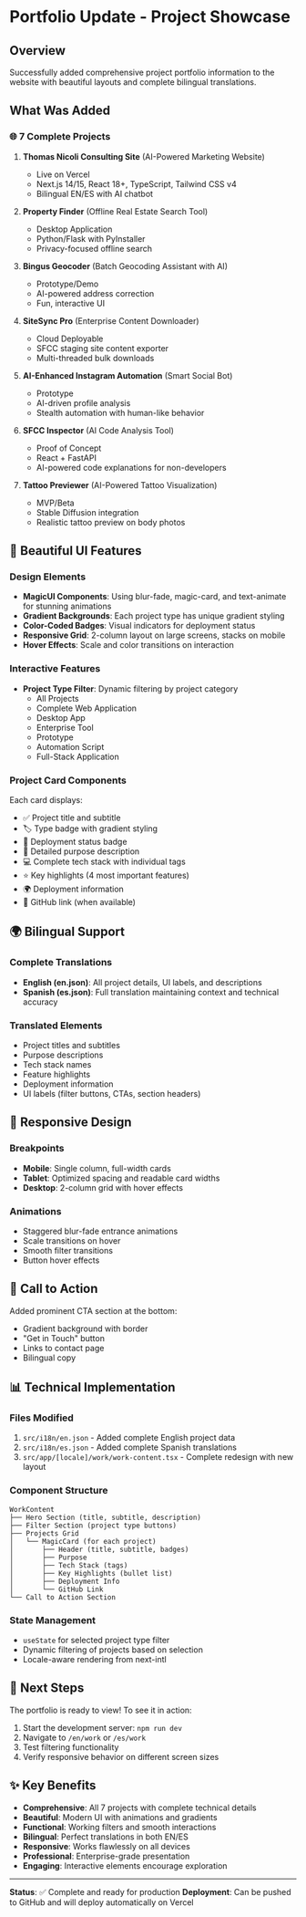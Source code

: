 # Portfolio Update - Project Showcase

## Overview
Successfully added comprehensive project portfolio information to the website with beautiful layouts and complete bilingual translations.

## What Was Added

### 🌐 7 Complete Projects

1. **Thomas Nicoli Consulting Site** (AI-Powered Marketing Website)
   - Live on Vercel
   - Next.js 14/15, React 18+, TypeScript, Tailwind CSS v4
   - Bilingual EN/ES with AI chatbot

2. **Property Finder** (Offline Real Estate Search Tool)
   - Desktop Application
   - Python/Flask with PyInstaller
   - Privacy-focused offline search

3. **Bingus Geocoder** (Batch Geocoding Assistant with AI)
   - Prototype/Demo
   - AI-powered address correction
   - Fun, interactive UI

4. **SiteSync Pro** (Enterprise Content Downloader)
   - Cloud Deployable
   - SFCC staging site content exporter
   - Multi-threaded bulk downloads

5. **AI-Enhanced Instagram Automation** (Smart Social Bot)
   - Prototype
   - AI-driven profile analysis
   - Stealth automation with human-like behavior

6. **SFCC Inspector** (AI Code Analysis Tool)
   - Proof of Concept
   - React + FastAPI
   - AI-powered code explanations for non-developers

7. **Tattoo Previewer** (AI-Powered Tattoo Visualization)
   - MVP/Beta
   - Stable Diffusion integration
   - Realistic tattoo preview on body photos

## 🎨 Beautiful UI Features

### Design Elements
- **MagicUI Components**: Using blur-fade, magic-card, and text-animate for stunning animations
- **Gradient Backgrounds**: Each project type has unique gradient styling
- **Color-Coded Badges**: Visual indicators for deployment status
- **Responsive Grid**: 2-column layout on large screens, stacks on mobile
- **Hover Effects**: Scale and color transitions on interaction

### Interactive Features
- **Project Type Filter**: Dynamic filtering by project category
  - All Projects
  - Complete Web Application
  - Desktop App
  - Enterprise Tool
  - Prototype
  - Automation Script
  - Full-Stack Application

### Project Card Components
Each card displays:
- ✅ Project title and subtitle
- 🏷️ Type badge with gradient styling
- 🚀 Deployment status badge
- 📝 Detailed purpose description
- 💻 Complete tech stack with individual tags
- ⭐ Key highlights (4 most important features)
- 🌍 Deployment information
- 🔗 GitHub link (when available)

## 🌍 Bilingual Support

### Complete Translations
- **English (en.json)**: All project details, UI labels, and descriptions
- **Spanish (es.json)**: Full translation maintaining context and technical accuracy

### Translated Elements
- Project titles and subtitles
- Purpose descriptions
- Tech stack names
- Feature highlights
- Deployment information
- UI labels (filter buttons, CTAs, section headers)

## 📱 Responsive Design

### Breakpoints
- **Mobile**: Single column, full-width cards
- **Tablet**: Optimized spacing and readable card widths
- **Desktop**: 2-column grid with hover effects

### Animations
- Staggered blur-fade entrance animations
- Scale transitions on hover
- Smooth filter transitions
- Button hover effects

## 🎯 Call to Action

Added prominent CTA section at the bottom:
- Gradient background with border
- "Get in Touch" button
- Links to contact page
- Bilingual copy

## 📊 Technical Implementation

### Files Modified
1. `src/i18n/en.json` - Added complete English project data
2. `src/i18n/es.json` - Added complete Spanish translations
3. `src/app/[locale]/work/work-content.tsx` - Complete redesign with new layout

### Component Structure
```tsx
WorkContent
├── Hero Section (title, subtitle, description)
├── Filter Section (project type buttons)
├── Projects Grid
│   └── MagicCard (for each project)
│       ├── Header (title, subtitle, badges)
│       ├── Purpose
│       ├── Tech Stack (tags)
│       ├── Key Highlights (bullet list)
│       ├── Deployment Info
│       └── GitHub Link
└── Call to Action Section
```

### State Management
- `useState` for selected project type filter
- Dynamic filtering of projects based on selection
- Locale-aware rendering from next-intl

## 🚀 Next Steps

The portfolio is ready to view! To see it in action:

1. Start the development server: `npm run dev`
2. Navigate to `/en/work` or `/es/work`
3. Test filtering functionality
4. Verify responsive behavior on different screen sizes

## ✨ Key Benefits

- **Comprehensive**: All 7 projects with complete technical details
- **Beautiful**: Modern UI with animations and gradients
- **Functional**: Working filters and smooth interactions
- **Bilingual**: Perfect translations in both EN/ES
- **Responsive**: Works flawlessly on all devices
- **Professional**: Enterprise-grade presentation
- **Engaging**: Interactive elements encourage exploration

---

**Status**: ✅ Complete and ready for production
**Deployment**: Can be pushed to GitHub and will deploy automatically on Vercel
